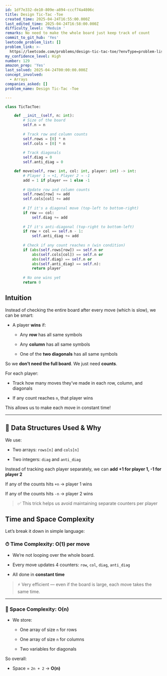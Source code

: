 ```yaml
---
id: 1df7e332-de10-809e-a894-cccf74a4806c
title: Design Tic-Tac -Toe
created_time: 2025-04-24T16:55:00.000Z
last_edited_time: 2025-04-24T16:58:00.000Z
difficulty_level: 'Meduim '
remarks: No need to make the whole board just keep track of count
commit_to_git_hub: 'Yes'
leetcode_problem_list: []
problem_link: >-
  https://leetcode.com/problems/design-tic-tac-toe/?envType=problem-list-v2&envId=7p5x763
my_confidence_level: High
number: 129
amazon_prep: 'Yes'
last_solved: 2025-04-24T00:00:00.000Z
concept_involved:
  - Arrays
companies_asked: []
problem_name: Design Tic-Tac -Toe

---
```


```python
class TicTacToe:

    def __init__(self, n: int):
        # Size of the board
        self.n = n
        
        # Track row and column counts
        self.rows = [0] * n
        self.cols = [0] * n
        
        # Track diagonals
        self.diag = 0
        self.anti_diag = 0

    def move(self, row: int, col: int, player: int) -> int:
        # Player 1 → +1, Player 2 → -1
        add = 1 if player == 1 else -1
        
        # Update row and column counts
        self.rows[row] += add
        self.cols[col] += add
        
        # If it's a diagonal move (top-left to bottom-right)
        if row == col:
            self.diag += add
        
        # If it's anti-diagonal (top-right to bottom-left)
        if row + col == self.n - 1:
            self.anti_diag += add
        
        # Check if any count reaches n (win condition)
        if (abs(self.rows[row]) == self.n or
            abs(self.cols[col]) == self.n or
            abs(self.diag) == self.n or
            abs(self.anti_diag) == self.n):
            return player
        
        # No one wins yet
        return 0


```

## Intuition

Instead of checking the entire board after every move (which is slow), we can be smart:

*   A player **wins** if:

    *   Any **row** has all same symbols

    *   Any **column** has all same symbols

    *   One of the **two diagonals** has all same symbols

So we **don’t need the full board**. We just need **counts**.

For each player:

*   Track how many moves they’ve made in each row, column, and diagonals

*   If any count reaches `n`, that player wins

This allows us to make each move in constant time!

***

## 🔹 Data Structures Used & Why

We use:

*   Two arrays: `rows[n]` and `cols[n]`

*   Two integers: `diag` and `anti_diag`

Instead of tracking each player separately, we can **add +1 for player 1, -1 for player 2**

If any of the counts hits `+n` → player 1 wins

If any of the counts hits `-n` → player 2 wins

> ✅ This trick helps us avoid maintaining separate counters per player

## Time and Space Complexity

Let’s break it down in simple language:

### ⏱ Time Complexity: **O(1)** per move

*   We’re not looping over the whole board.

*   Every move updates 4 counters: `row`, `col`, `diag`, `anti_diag`

*   All done in **constant time**

> ⚡ Very efficient — even if the board is large, each move takes the same time.

***

### 💾 Space Complexity: **O(n)**

*   We store:

    *   One array of size `n` for rows

    *   One array of size `n` for columns

    *   Two variables for diagonals

So overall:

*   Space = `2n + 2` → **O(n)**
